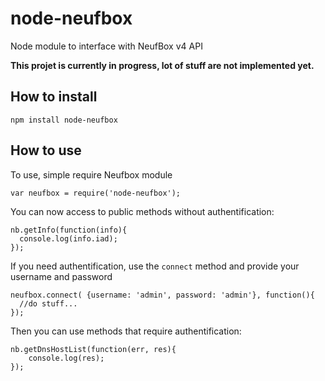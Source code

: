 node-neufbox
============

Node module to interface with NeufBox v4 API

**This projet is currently in progress, lot of stuff are not implemented yet.**

How to install
--------------

```
npm install node-neufbox
```

How to use
----------

To use, simple require Neufbox module
```
var neufbox = require('node-neufbox');
````

You can now access to public methods without authentification:
```
nb.getInfo(function(info){
  console.log(info.iad);
});
```

If you need authentification, use the `connect` method and provide your username and password
```
neufbox.connect( {username: 'admin', password: 'admin'}, function(){
  //do stuff...
}); 
```

Then you can use methods that require authentification:
```
nb.getDnsHostList(function(err, res){
    console.log(res);
});
```


